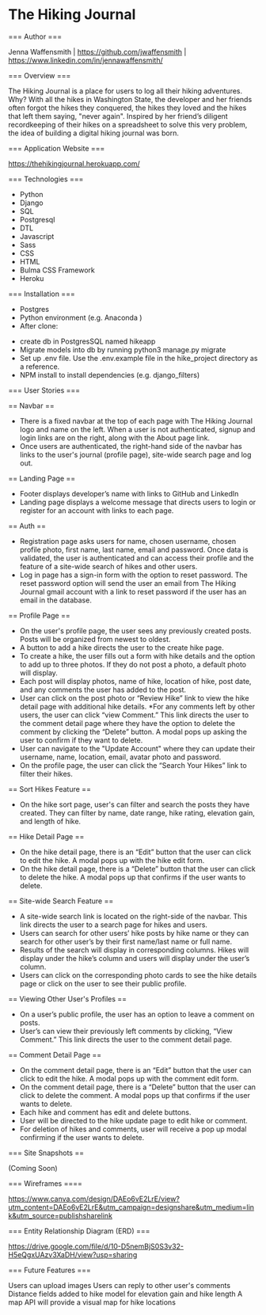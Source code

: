 # The Hiking Journal

=== Author ===

Jenna Waffensmith | https://github.com/jwaffensmith | https://www.linkedin.com/in/jennawaffensmith/


=== Overview ===

The Hiking Journal is a place for users to log all their hiking adventures. Why? With all the hikes in Washington State, the developer and her friends often forgot the hikes they conquered, the hikes they loved and the hikes that left them saying, "never again". Inspired by her friend’s diligent recordkeeping of their hikes on a spreadsheet to solve this very problem, the idea of building a digital hiking journal was born. 

=== Application Website ===

https://thehikingjournal.herokuapp.com/

=== Technologies ===

* Python
* Django
* SQL
* Postgresql
* DTL
* Javascript
* Sass
* CSS
* HTML
* Bulma CSS Framework
* Heroku

=== Installation ===
* Postgres
* Python environment (e.g. Anaconda )
* After clone:
- create db in PostgresSQL named hikeapp
- Migrate models into db by running python3 manage.py migrate
- Set up .env file. Use the .env.example file in the hike_project directory as a reference. 
- NPM install to install dependencies (e.g. django_filters)

=== User Stories ===

== Navbar ==
* There is a fixed navbar at the top of each page with The Hiking Journal logo and name on the left. When a user is not authenticated, signup and login links are on the right, along with the About page link.
* Once users are authenticated, the right-hand side of the navbar has links to the user's journal (profile page), site-wide search page and log out.

== Landing Page ==
* Footer displays developer’s name with links to GitHub and LinkedIn
* Landing page displays a welcome message that directs users to login or register for an account with links to each page.

== Auth ==
* Registration page asks users for name, chosen username, chosen profile photo, first name, last name, email and password. Once data is validated, the user is authenticated and can access their profile and the feature of a site-wide search of hikes and other users.
* Log in page has a sign-in form with the option to reset password. The reset password option will send the user an email from The Hiking Journal gmail account with a link to reset password if the user has an email in the database. 

== Profile Page ==
* On the user's profile page, the user sees any previously created posts. Posts will be organized from newest to oldest.
* A button to add a hike directs the user to the create hike page.
* To create a hike, the user fills out a form with hike details and the option to add up to three photos. If they do not post a photo, a default photo will display.
* Each post will display photos, name of hike, location of hike, post date, and any comments the user has added to the post. 
* User can click on the post photo or “Review Hike” link to view the hike detail page with additional hike details. 
*For any comments left by other users, the user can click “view Comment.” This link directs the user to the comment detail page where they have the option to delete the comment by clicking the “Delete” button. A modal pops up asking the user to confirm if they want to delete. 
* User can navigate to the "Update Account" where they can update their username, name, location, email, avatar photo and password.
* On the profile page, the user can click the “Search Your Hikes” link to filter their hikes. 

== Sort Hikes Feature ==
* On the hike sort page, user's can filter and search the posts they have created. They can filter by name, date range, hike rating, elevation gain, and length of hike.

== Hike Detail Page ==
* On the hike detail page, there is an “Edit” button that the user can click to edit the hike. A modal pops up with the hike edit form. 
* On the hike detail page, there is a “Delete” button that the user can click to delete the hike. A modal pops up that confirms if the user wants to delete.

== Site-wide Search Feature ==
* A site-wide search link is located on the right-side of the navbar. This link directs the user to a search page for hikes and users. 
* Users can search for other users’ hike posts by hike name or they can search for other user’s by their first name/last name or full name.
* Results of the search will display in corresponding columns. Hikes will display under the hike’s column and users will display under the user’s column. 
* Users can click on the corresponding photo cards to see the hike details page or click on the user to see their public profile. 

== Viewing Other User's Profiles ==
* On a user’s public profile, the user has an option to leave a comment on posts. 
* User’s can view their previously left comments by clicking, “View Comment.” This link directs the user to the comment detail page.

== Comment Detail Page ==
* On the comment detail page, there is an “Edit” button that the user can click to edit the hike. A modal pops up with the comment edit form. 
* On the comment detail page, there is a “Delete” button that the user can click to delete the comment. A modal pops up that confirms if the user wants to delete.
* Each hike and comment has edit and delete buttons.
* User will be directed to the hike update page to edit hike or comment.
* For deletion of hikes and comments, user will receive a pop up modal confirming if the user wants to delete.


=== Site Snapshots ==

(Coming Soon)

=== Wireframes ====

https://www.canva.com/design/DAEo6vE2LrE/view?utm_content=DAEo6vE2LrE&utm_campaign=designshare&utm_medium=link&utm_source=publishsharelink

=== Entity Relationship Diagram (ERD) ===

https://drive.google.com/file/d/10-D5nemBjS0S3v32-H5eQgxUAzv3XaDH/view?usp=sharing

=== Future Features ===

Users can upload images
Users can reply to other user's comments
Distance fields added to hike model for elevation gain and hike length
A map API will provide a visual map for hike locations

